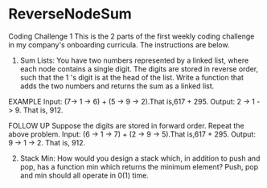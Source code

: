 # ReverseNodeSum
Coding Challenge 1
This is the 2 parts of the first weekly coding challenge in my company's onboarding curricula. The instructions are below.

1) Sum Lists: You have two numbers represented by a linked list, where each node contains a single
digit. The digits are stored in reverse order, such that the 1 's digit is at the head of the list. Write a
function that adds the two numbers and returns the sum as a linked list.

EXAMPLE
Input: (7-> 1 -> 6) + (5 -> 9 -> 2).That is,617 + 295.
Output: 2 -> 1 -> 9. That is, 912.

FOLLOW UP
Suppose the digits are stored in forward order. Repeat the above problem.
Input: (6 -> 1 -> 7) + (2 -> 9 -> 5).That is,617 + 295.
Output: 9 -> 1 -> 2. That is, 912.

2) Stack Min: How would you design a stack which, in addition to push and pop, has a function min which returns the minimum element? Push, pop and min should all operate in 0(1) time.

